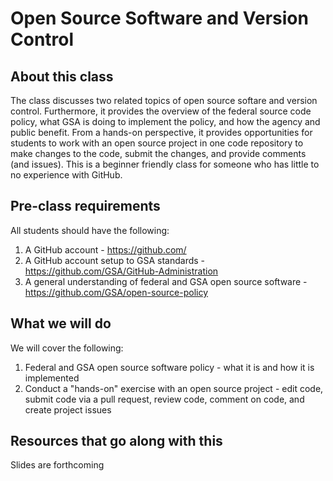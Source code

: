 # Open Source Software and Version Control

## About this class

The class discusses two related topics of open source softare and version control.  Furthermore, it provides the overview of the federal source code policy, what GSA is doing to implement the policy, and how the agency and public benefit.  From a hands-on perspective, it provides opportunities for students to work with an open source project in one code repository to make changes to the code, submit the changes, and provide comments (and issues). This is a beginner friendly class for someone who has little to no experience with GitHub.

## Pre-class requirements

All students should have the following:
1. A GitHub account - https://github.com/
2. A GitHub account setup to GSA standards - https://github.com/GSA/GitHub-Administration
3. A general understanding of federal and GSA open source software - https://github.com/GSA/open-source-policy

## What we will do

We will cover the following:
1. Federal and GSA open source software policy - what it is and how it is implemented
2. Conduct a "hands-on" exercise with an open source project - edit code, submit code via a pull request, review code, comment on code, and create project issues

## Resources that go along with this
Slides are forthcoming
